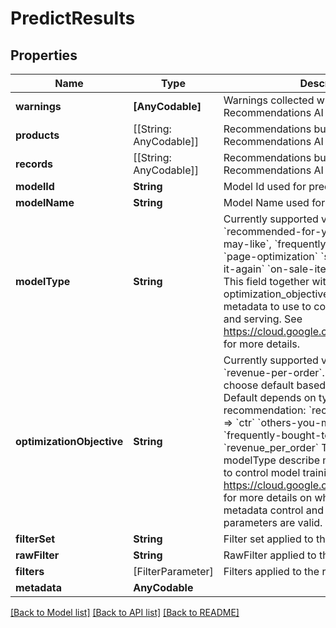 # PredictResults

## Properties
Name | Type | Description | Notes
------------ | ------------- | ------------- | -------------
**warnings** | **[AnyCodable]** | Warnings collected with validation and Recommendations AI API issues. | [optional] 
**products** | [[String: AnyCodable]] | Recommendations built by Recommendations AI model. | [optional] 
**records** | [[String: AnyCodable]] | Recommendations built by Recommendations AI model. | [optional] 
**modelId** | **String** | Model Id used for predictions | [optional] 
**modelName** | **String** | Model Name used for predictions | [optional] 
**modelType** | **String** |   Currently supported values:   &#x60;recommended-for-you&#x60;   &#x60;others-you-may-like&#x60;,   &#x60;frequently-bought-together&#x60;   &#x60;page-optimization&#x60;   &#x60;similar-items&#x60;,   &#x60;buy-it-again&#x60;   &#x60;on-sale-items&#x60;   &#x60;recently-viewed&#x60;    This field together with optimization_objective describe model metadata to use to control model training and   serving. See https://cloud.google.com/retail/docs/models for more details.  | [optional] 
**optimizationObjective** | **String** |   Currently supported values: &#x60;ctr&#x60;, &#x60;cvr&#x60;, &#x60;revenue-per-order&#x60;.     If not specified, we choose default based on model type. Default depends on type of recommendation:   &#x60;recommended-for-you&#x60; &#x3D;&gt; &#x60;ctr&#x60;   &#x60;others-you-may-like&#x60; &#x3D;&gt; &#x60;ctr&#x60;   &#x60;frequently-bought-together&#x60; &#x3D;&gt; &#x60;revenue_per_order&#x60;    This field together with modelType describe model metadata to use to control model training and serving.   See https://cloud.google.com/retail/docs/models for more details on what the model metadata control and which   combination of parameters are valid.  | [optional] 
**filterSet** | **String** | Filter set applied to the recommendation | [optional] 
**rawFilter** | **String** | RawFilter applied to the recommendation | [optional] 
**filters** | [FilterParameter] | Filters applied to the recommendation | [optional] 
**metadata** | **AnyCodable** |  | [optional] 

[[Back to Model list]](../README.md#documentation-for-models) [[Back to API list]](../README.md#documentation-for-api-endpoints) [[Back to README]](../README.md)


